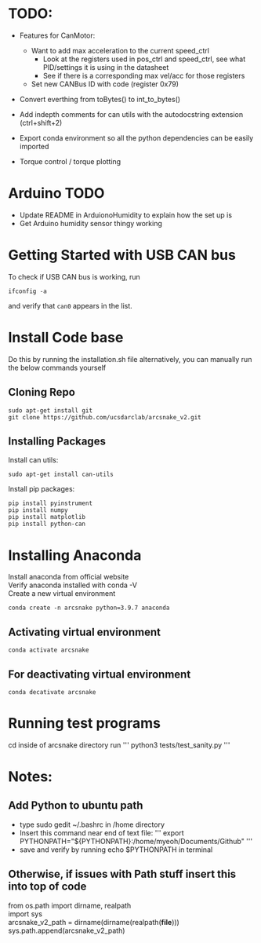 # TODO:
- Features for CanMotor:
  
  - Want to add max acceleration to the current speed_ctrl
    - Look at the registers used in pos_ctrl and speed_ctrl, see what PID/settings it is using in the datasheet
    - See if there is a corresponding max vel/acc for those registers 
  - Set new CANBus ID with code (register 0x79)

- Convert everthing from toBytes() to int_to_bytes()
- Add indepth comments for can utils with the autodocstring extension (ctrl+shift+2)
- Export conda environment so all the python dependencies can be easily imported
- Torque control / torque plotting

# Arduino TODO

- Update README in ArduionoHumidity to explain how the set up is
- Get Arduino humidity sensor thingy working 

# Getting Started with USB CAN bus

To check if USB CAN bus is working, run

```
ifconfig -a
```

and verify that `can0` appears in the list.

# Install Code base

Do this by running the installation.sh file alternatively, you can manually run the below commands yourself

## Cloning Repo

```
sudo apt-get install git
git clone https://github.com/ucsdarclab/arcsnake_v2.git
```

## Installing Packages

Install can utils:

```
sudo apt-get install can-utils
```

Install pip packages:

```
pip install pyinstrument
pip install numpy
pip install matplotlib
pip install python-can
```

# Installing Anaconda

Install anaconda from official website   
Verify anaconda installed with conda -V  
Create a new virtual environment  

```
conda create -n arcsnake python=3.9.7 anaconda
```

## Activating virtual environment

```
conda activate arcsnake 
```

## For deactivating virtual environment

```
conda decativate arcsnake
```

# Running test programs

cd inside of arcsnake directory 
run 
'''
python3 tests/test_sanity.py
'''

# Notes:

## Add Python to ubuntu path

- type sudo gedit ~/.bashrc in /home directory 
- Insert this command near end of text file: 
  '''
    export PYTHONPATH="${PYTHONPATH}:/home/myeoh/Documents/Github"
  '''
- save and verify by running echo $PYTHONPATH in terminal 

## Otherwise, if issues with Path stuff insert this into top of code

from os.path import dirname, realpath  
import sys  
arcsnake_v2_path = dirname(dirname(realpath(__file__)))  
sys.path.append(arcsnake_v2_path)  